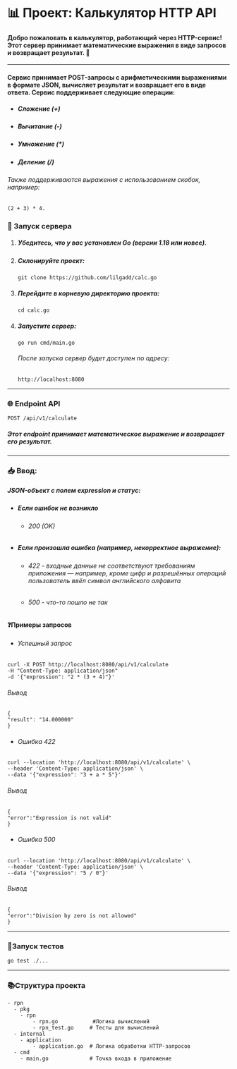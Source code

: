 # 📊 Проект: Калькулятор HTTP API

#### Добро пожаловать в калькулятор, работающий через HTTP-сервис! Этот сервер принимает математические выражения в виде запросов и возвращает результат. 🧮

---
#### Сервис принимает POST-запросы с арифметическими выражениями в формате JSON, вычисляет результат и возвращает его в виде ответа. Сервис поддерживает следующие операции:
* ##### Сложение (+)
* ##### Вычитание (-)
* ##### Умножение (*)
* ##### Деление (/)
###### Также поддерживаются выражения с использованием скобок, например: 
```
(2 + 3) * 4.
```

### 🚀 Запуск сервера

1. ##### Убедитесь, что у вас установлен Go (версии 1.18 или новее).  
2. ##### Склонируйте проект:  
    ```
    git clone https://github.com/lilgadd/calc.go
    ```
3. ##### Перейдите в корневую директорию проекта:
    ```
    cd calc.go
    ```
4. ##### Запустите сервер:
    ``` 
    go run cmd/main.go
    ```
    ###### После запуска сервер будет доступен по адресу:
    ```
    http://localhost:8080
    ```
---
### 🌐 Endpoint API
    POST /api/v1/calculate
##### Этот endpoint принимает математическое выражение и возвращает его результат.
---

### 📥 Ввод:
##### JSON-объект с полем expression и статус:
* ##### Если ошибок не возникло
    * ###### 200 (OK)
* ##### Если произошла ошибка (например, некорректное выражение):
    * ###### 422 - входные данные не соответствуют требованиям приложения — например, кроме цифр и разрешённых операций пользователь ввёл символ английского алфавита
    * ###### 500 - что-то пошло не так
#### ❓Примеры запросов
* ###### Успешный запрос
```
curl -X POST http://localhost:8080/api/v1/calculate
-H "Content-Type: application/json"
-d '{"expression": "2 * (3 + 4)"}'
```
###### Вывод
```
{
"result": "14.000000"
}
```
* ###### Ошибка 422
```
curl --location 'http://localhost:8080/api/v1/calculate' \
--header 'Content-Type: application/json' \
--data '{"expression": "3 + a * 5"}'
```
###### Вывод
```
{
"error":"Expression is not valid"
}
```
* ###### Ошибка 500
```
curl --location 'http://localhost:8080/api/v1/calculate' \
--header 'Content-Type: application/json' \
--data '{"expression": "5 / 0"}'
```
###### Вывод
```
{
"error":"Division by zero is not allowed"
}
```
---
### 🔎Запуск тестов
```
go test ./...
```
---
### 📚Структура проекта
```
- rpn
  - pkg
    - rpn
        - rpn.go           #Логика вычислений
        - rpn_test.go     # Тесты для вычислений
  - internal
    - application
        - application.go  # Логика обработки HTTP-запросов
  - cmd
    - main.go             # Точка входа в приложение
```